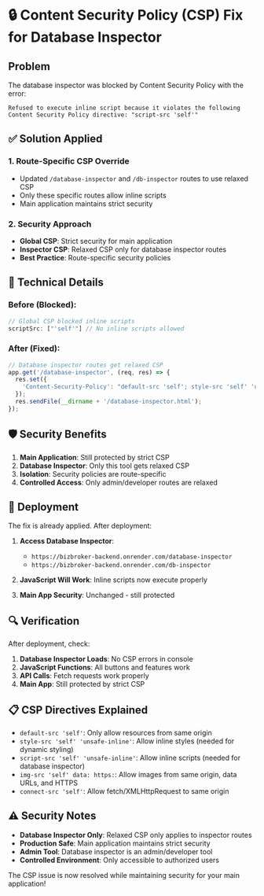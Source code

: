 # 🔒 Content Security Policy (CSP) Fix for Database Inspector

## Problem
The database inspector was blocked by Content Security Policy with the error:
```
Refused to execute inline script because it violates the following Content Security Policy directive: "script-src 'self'"
```

## ✅ Solution Applied

### 1. **Route-Specific CSP Override**
- Updated `/database-inspector` and `/db-inspector` routes to use relaxed CSP
- Only these specific routes allow inline scripts
- Main application maintains strict security

### 2. **Security Approach**
- **Global CSP**: Strict security for main application
- **Inspector CSP**: Relaxed CSP only for database inspector routes
- **Best Practice**: Route-specific security policies

## 🔧 Technical Details

### Before (Blocked):
```javascript
// Global CSP blocked inline scripts
scriptSrc: ["'self'"] // No inline scripts allowed
```

### After (Fixed):
```javascript
// Database inspector routes get relaxed CSP
app.get('/database-inspector', (req, res) => {
  res.set({
    'Content-Security-Policy': "default-src 'self'; style-src 'self' 'unsafe-inline'; script-src 'self' 'unsafe-inline'; img-src 'self' data: https:; connect-src 'self';"
  });
  res.sendFile(__dirname + '/database-inspector.html');
});
```

## 🛡️ Security Benefits

1. **Main Application**: Still protected by strict CSP
2. **Database Inspector**: Only this tool gets relaxed CSP
3. **Isolation**: Security policies are route-specific
4. **Controlled Access**: Only admin/developer routes are relaxed

## 🚀 Deployment

The fix is already applied. After deployment:

1. **Access Database Inspector**: 
   - `https://bizbroker-backend.onrender.com/database-inspector`
   - `https://bizbroker-backend.onrender.com/db-inspector`

2. **JavaScript Will Work**: Inline scripts now execute properly

3. **Main App Security**: Unchanged - still protected

## 🔍 Verification

After deployment, check:

1. **Database Inspector Loads**: No CSP errors in console
2. **JavaScript Functions**: All buttons and features work
3. **API Calls**: Fetch requests work properly
4. **Main App**: Still protected by strict CSP

## 📋 CSP Directives Explained

- `default-src 'self'`: Only allow resources from same origin
- `style-src 'self' 'unsafe-inline'`: Allow inline styles (needed for dynamic styling)
- `script-src 'self' 'unsafe-inline'`: Allow inline scripts (needed for database inspector)
- `img-src 'self' data: https:`: Allow images from same origin, data URLs, and HTTPS
- `connect-src 'self'`: Allow fetch/XMLHttpRequest to same origin

## ⚠️ Security Notes

- **Database Inspector Only**: Relaxed CSP only applies to inspector routes
- **Production Safe**: Main application maintains strict security
- **Admin Tool**: Database inspector is an admin/developer tool
- **Controlled Environment**: Only accessible to authorized users

The CSP issue is now resolved while maintaining security for your main application!
